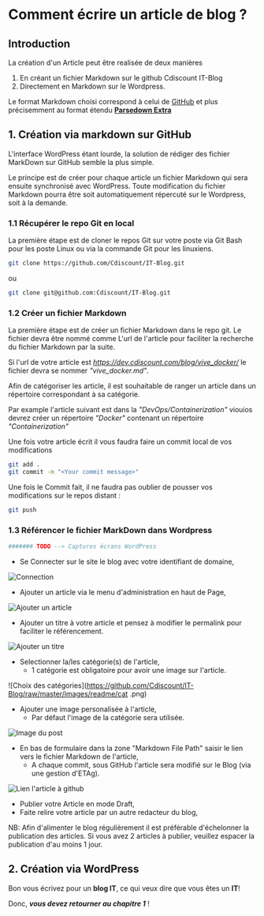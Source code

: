 # Comment écrire un article de blog ?

## Introduction

La création d'un Article peut être realisée de deux manières

 1. En créant un fichier Markdown sur le github Cdiscount IT-Blog
 1. Directement en Markdown sur le Wordpress.

Le format Markdown choisi correspond à celui de [GitHub](https://guides.github.com/pdfs/markdown-cheatsheet-online.pdf) et plus précisemment au format étendu [**Parsedown Extra**](https://michelf.ca/projects/php-markdown/extra/)

## 1. Création via markdown sur GitHub

L'interface WordPress étant lourde, la solution de rédiger des fichier MarkDown sur GitHub semble la plus simple.

Le principe est de créer pour chaque article un fichier Markdown qui sera ensuite synchronisé avec WordPress. Toute modification du fichier Markdown pourra être soit automatiquement répercuté sur le Wordpress, soit à la demande.

### 1.1 Récupérer le repo Git en local

La première étape est de cloner le repos Git sur votre poste via Git Bash pour les poste Linux ou via la commande Git pour les linuxiens.

```bash
git clone https://github.com/Cdiscount/IT-Blog.git
```

ou

```bash
git clone git@github.com:Cdiscount/IT-Blog.git
```

### 1.2 Créer un fichier Markdown

La première étape est de créer un fichier Markdown dans le repo git. Le fichier devra être nommé comme L'url de l'article pour faciliter la recherche du fichier Markdown par la suite.

Si l'url de votre article est *https://dev.cdiscount.com/blog/vive_docker/* le fichier devra se nommer *"vive_docker.md"*.

Afin de catégoriser les article, il est souhaitable de ranger un article dans un répertoire correspondant à sa catégorie.

Par example l'article suivant est dans la *"DevOps/Containerization"* viouios devrez créer un répertoire *"Docker"* contenant un répertoire *"Containerization"*

Une fois votre article écrit il vous faudra faire un commit local de vos modifications

```bash
git add .
git commit -m "<Your commit message>"
```

Une fois le Commit fait, il ne faudra pas oublier de pousser vos modifications sur le repos distant :

```bash
git push
```

### 1.3 Référencer le fichier MarkDown dans Wordpress

``` Bash
####### TODO --> Captures écrans WordPress
```

* Se Connecter sur le site le blog avec votre identifiant de domaine,

![Connection](https://github.com/Cdiscount/IT-Blog/raw/master/images/readme/connect.png)

* Ajouter un article via le menu d'administration en haut de Page,

![Ajouter un article](https://github.com/Cdiscount/IT-Blog/raw/master/images/readme/addnew.png)

* Ajouter un titre à votre article et pensez à modifier le permalink pour faciliter le référencement.

![Ajouter un titre](https://github.com/Cdiscount/IT-Blog/raw/master/images/readme/title.png)

* Selectionner la/les catégorie(s) de l'article,
  * 1 catégorie est obligatoire pour avoir une image sur l'article.

![Choix des catégories](https://github.com/Cdiscount/IT-Blog/raw/master/images/readme/cat
.png)

* Ajouter une image personalisée à l'article,
  * Par défaut l'image de la catégorie sera utilisée.

![Image du post](https://github.com/Cdiscount/IT-Blog/raw/master/images/readme/selectimage.png)

* En bas de formulaire dans la zone "Markdown File Path" saisir le lien vers le fichier Markdown de l'article,
  * A chaque commit, sous GitHub l'article sera modifié sur le Blog (via une gestion d'ETAg).

![Lien l'article à github](https://github.com/Cdiscount/IT-Blog/raw/master/images/readme/markdown_file_path.png)

* Publier votre Article en mode Draft,
* Faite relire votre article par un autre redacteur du blog,

NB: Afin d'alimenter le blog régulièrement il est préférable d'échelonner la publication des articles. Si vous avez 2 articles à publier, veuillez espacer la publication d'au moins 1 jour.

## 2. Création via WordPress

Bon vous écrivez pour un __blog IT__, ce qui veux dire que vous êtes un __IT__!

Donc, **_vous devez retourner au chapitre 1_** !
